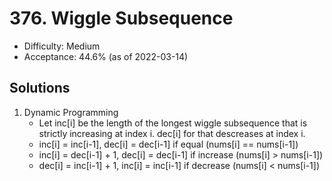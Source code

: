 # 376. Wiggle Subsequence
- Difficulty: Medium
- Acceptance: 44.6% (as of 2022-03-14)

## Solutions
1. Dynamic Programming
   * Let inc[i] be the length of the longest wiggle subsequence that is strictly increasing at index i. dec[i] for that descreases at index i.
   * inc[i] = inc[i-1], dec[i] = dec[i-1] if equal (nums[i] == nums[i-1])
   * inc[i] = dec[i-1] + 1, dec[i] = dec[i-1] if increase (nums[i] > nums[i-1])
   * dec[i] = inc[i-1] + 1, inc[i] = inc[i-1] if decrease (nums[i] < nums[i-1])